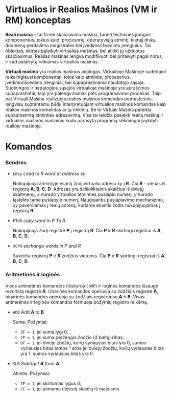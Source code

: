 # Virtualios ir Realios Mašinos (VM ir RM) konceptas
**Reali mašina** - tai fizinė skaičiavimo mašina, turinti techninės įrangos komponentus, tokius kaip: procesorių, operatyviąją atmintį, kietajį diską, duomenų perdavimo magistrales bei įvedimo/išvedimo įrenginius. Tai objektas, skirtas palaikyti virtualias mašinas, bei atlikti jų užduotus skaičiavimus. Realias mašinas lengva modifikuoti bei pritaikyti pagal norus, ir kad palaikytų reikiamas virtualias mašinas. 

**Virtuali mašina** yra realios mašinos analogas. Virtualioje Mašinoje sudedami reikalingiausi komponentai, tokie kaip atmintis, procesorius, įvedimo/išvedimo įrenginiai, bei supaprastinama naudotojo sąsaja. Sudėtingos ir nepatogios sąsajos virtualioje mašinoje yra aprašomos supaprastintai, taip yra palengvinamas pats programavimo procesas. Taip pat Virtuali Mašina realizuoja realios mašinos komandas paprastesniu, lengviau suprantamu būdu interpretuojant virtualios mašinos komandas kaip realios mašinos komandas ar jų rinkiniu. Be to Virtuali Mašina pateikia supaprastintą atminties adresavimą. Visa tai leidžia pasiekti realią mašiną ir virtualios mašinos mašininiu kodu parašytą programą sėkmingai įvykdyti realioje mašinoje.
# Komandos
### Bendros
- `LRxy` *Load to R word at address xy*

  Nukopijuoja atmintyje esantį žodį virtualiu adresu *xy* į **R**. Čia **R** - vienas iš registrų **A**, **B**, **C**, **D**. Adresas yra šešioliktainis skaičius iš dviejų skaitmenų, *x* nurodo virtualios atminties puslapio numerį, *y* nurodo ląstelės tame puslapyje numerį. Naudojantis puslapiavimo mechanizmu, *xy* paverčiamas į realų adresą, kuriame esantis žodis nukopijuojamas į registrą **R**.
- `PTOR` *copy word in P To R*

  Nukopijuoja žodį registre **P** į registrą **R**. Čia **P** ir **R** skirtingi registrai iš **A**, **B**, **C**, **D**.
- `XCPR` *exchange words in P and R*

  Sukeičia registrų **P** ir **R** žodžius vietomis. Čia **P** ir **R** skirtingi registrai iš **A**, **B**, **C**, **D**.
### Aritmetinės ir loginės
Visos aritmetinės komandos (išskyrus `COMP`) ir loginės komandos išsaugo rezultatą registre **A**. Unarinės komandos operuoja su žodžiais registre **A**,  binarinės komandos operuoja su žodžiais registruose **A** ir **B**. Visos aritmetinės ir loginės komandos formuoja požymių registro reikšmę.
- `ADD` Add **A** to **B**

  Suma. Požymiai:
  - `ZF = 1`, jei suma lygi 0;
  - `CF = 1`, jei suma peržengia žodžio (4 baitų) ribas;
  - `OF = 1`, jei dvieju žodžių, kurių vyriausias bitas yra 0, sumos vyriausias bitas tampa 1 arba jei dviejų žodžių, kurių vyriausias bitas yra 1, sumos vyriausias bitas yra 0.

- `SUB` *Subtract **B** from **A***

  Atimtis. Požymiai: 
  - `ZF = 1`, jei skirtumas lygus 0;
  - `CF = 1`, jei atimama didesnį skaičių iš mažesnio.
